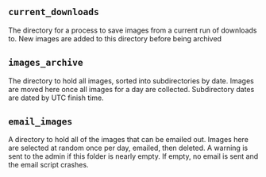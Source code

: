 ## `current_downloads`
The directory for a process to save images from a current run of downloads to. New images are added to this directory before being archived

## `images_archive`
The directory to hold all images, sorted into subdirectories by date. Images are moved here once all images for a day are collected. Subdirectory dates are dated by UTC finish time.

## `email_images`
A directory to hold all of the images that can be emailed out. Images here are selected at random once per day, emailed, then deleted. A warning is sent to the admin if this folder is nearly empty. If empty, no email is sent and the email script crashes.